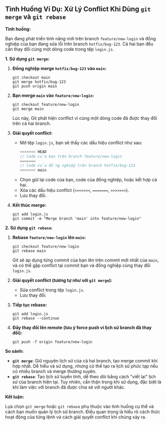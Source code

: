 ## Tình Huống Ví Dụ: Xử Lý Conflict Khi Dùng `git merge` và `git rebase`

**Tình huống:**

Bạn đang phát triển tính năng mới trên branch `feature/new-login` và đồng nghiệp của bạn đang sửa lỗi trên branch `hotfix/bug-123`. Cả hai bạn đều cần thay đổi cùng một dòng code trong tệp `login.js`.

**1. Sử dụng `git merge`:**

1. **Đồng nghiệp merge `hotfix/bug-123` vào `main`:**
   ```
   git checkout main
   git merge hotfix/bug-123 
   git push origin main
   ```

2. **Bạn merge `main` vào `feature/new-login`:**
   ```
   git checkout feature/new-login
   git merge main
   ```

   Lúc này, Git phát hiện conflict vì cùng một dòng code đã được thay đổi trên cả hai branch. 

3. **Giải quyết conflict:**
   * Mở tệp `login.js`, bạn sẽ thấy các dấu hiệu conflict như sau:
     ```javascript
     <<<<<<< HEAD
     // Code của bạn trên branch feature/new-login
     =======
     // Code của đồng nghiệp trên branch hotfix/bug-123
     >>>>>>> main
     ```
   * Chọn giữ lại code của bạn, code của đồng nghiệp, hoặc kết hợp cả hai.
   * Xóa các dấu hiệu conflict (`<<<<<<<`, `=======`, `>>>>>>>`).
   * Lưu thay đổi.

4. **Kết thúc merge:**
   ```
   git add login.js
   git commit -m "Merge branch 'main' into feature/new-login"
   ```

**2. Sử dụng `git rebase`:**

1. **Rebase `feature/new-login` lên `main`:**
   ```
   git checkout feature/new-login
   git rebase main
   ```

   Git sẽ áp dụng từng commit của bạn lên trên commit mới nhất của `main`, và có thể gặp conflict tại commit bạn và đồng nghiệp cùng thay đổi `login.js`.

2. **Giải quyết conflict (tương tự như với `git merge`):**
   * Sửa conflict trong tệp `login.js`.
   * Lưu thay đổi.

3. **Tiếp tục rebase:**
   ```
   git add login.js
   git rebase --continue
   ```

4. **Đẩy thay đổi lên remote (lưu ý force push vì lịch sử branch đã thay đổi):**
   ```
   git push -f origin feature/new-login
   ```

**So sánh:**

* **`git merge`**: Giữ nguyên lịch sử của cả hai branch, tạo merge commit khi hợp nhất. Dễ hiểu và sử dụng, nhưng có thể tạo ra lịch sử phức tạp nếu có nhiều branch và merge thường xuyên.
* **`git rebase`**:  Tạo lịch sử tuyến tính, dễ theo dõi bằng cách "viết lại" lịch sử của branch hiện tại. Tuy nhiên, cần thận trọng khi sử dụng, đặc biệt là khi làm việc với branch đã được chia sẻ với người khác.

**Kết luận:**

Lựa chọn `git merge` hoặc `git rebase` phụ thuộc vào tình huống cụ thể và cách bạn muốn quản lý lịch sử branch. Điều quan trọng là hiểu rõ cách thức hoạt động của từng lệnh và cách giải quyết conflict khi chúng xảy ra. 
